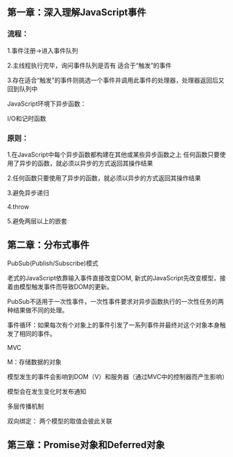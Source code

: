 ## 第一章：深入理解JavaScript事件

### 流程：

1.事件注册->进入事件队列

2.主线程执行完毕，询问事件队列是否有 适合于“触发”的事件

3.存在适合“触发”的事件则挑选一个事件并调用此事件的处理器，处理器返回后又回到队列中

JavaScript环境下异步函数：

I/O和记时函数



### 原则：

1.在JavaScript中每个异步函数都构建在其他或某些异步函数之上 任何函数只要使用了异步的函数，就必须以异步的方式返回其操作结果 

2.任何函数只要使用了异步的函数，就必须以异步的方式返回其操作结果

3.避免异步递归

4.throw

5.避免两层以上的嵌套



## 第二章：分布式事件

PubSub(Publish/Subscribe)模式

老式的JavaScript依靠输入事件直接改变DOM, 新式的JavaScript先改变模型，接着由模型触发事件而导致DOM的更新。

PubSub不适用于一次性事件，一次性事件要求对异步函数执行的一次性任务的两种结果做不同的处理。



事件循环：如果每次有个对象上的事件引发了一系列事件并最终对这个对象本身触发了相同的事件。

MVC

M：存储数据的对象

模型发生的事件会影响到DOM（V）和服务器（通过MVC中的控制器而产生影响）

模型会在发生变化时发布通知

多层传播机制

双向绑定： 两个模型的取值会彼此关联



## 第三章：Promise对象和Deferred对象





